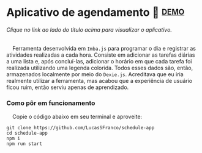 # Aplicativo de agendamento 📅 <sup><sub>[DEMO](https://schedule-app-a70b5.web.app/)</sub></sup>

###### Clique no link ao lado do título acima para visualizar o aplicativo.

&nbsp;&nbsp;&nbsp;&nbsp;Ferramenta desenvolvida em `Imba.js` para programar o dia e registrar as atividades realizadas a cada hora. Consiste em adicionar as tarefas diárias a uma lista e, após concluí-las, adicionar o horário em que cada tarefa foi realizada utilizando uma legenda colorida. Todos esses dados são, então, armazenados localmente por meio do `Dexie.js`. Acreditava que eu iria realmente utilizar a ferramenta, mas acabou que a experiência de usuário ficou ruim, então serviu apenas de aprendizado.    

### Como pôr em funcionamento

&nbsp;&nbsp;&nbsp;&nbsp;Copie o código abaixo em seu terminal e aproveite:
```
git clone https://github.com/LucasSFranco/schedule-app
cd schedule-app
npm i
npm run start
```
